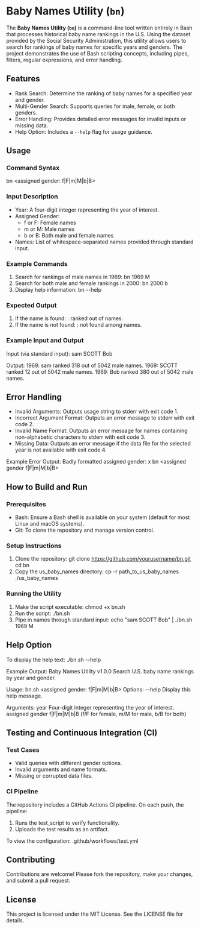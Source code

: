 # Baby Names Utility (`bn`)

The **Baby Names Utility (`bn`)** is a command-line tool written entirely in Bash that processes historical baby name rankings in the U.S. Using the dataset provided by the Social Security Administration, this utility allows users to search for rankings of baby names for specific years and genders. The project demonstrates the use of Bash scripting concepts, including pipes, filters, regular expressions, and error handling.

## Features
- Rank Search: Determine the ranking of baby names for a specified year and gender.
- Multi-Gender Search: Supports queries for male, female, or both genders.
- Error Handling: Provides detailed error messages for invalid inputs or missing data.
- Help Option: Includes a `--help` flag for usage guidance.

## Usage

### Command Syntax
bn <year> <assigned gender: f|F|m|M|b|B>

### Input Description
- Year: A four-digit integer representing the year of interest.
- Assigned Gender:
  - f or F: Female names
  - m or M: Male names
  - b or B: Both male and female names
- Names: List of whitespace-separated names provided through standard input.

### Example Commands
1. Search for rankings of male names in 1969:
   bn 1969 M
2. Search for both male and female rankings in 2000:
   bn 2000 b
3. Display help information:
   bn --help

### Expected Output
1. If the name is found:
   <year>: <name> ranked <rank> out of <total> <gender> names.
2. If the name is not found:
   <year>: <name> not found among <gender> names.

### Example Input and Output
Input (via standard input):
sam SCOTT Bob

Output:
1969: sam ranked 318 out of 5042 male names.
1969: SCOTT ranked 12 out of 5042 male names.
1969: Bob ranked 380 out of 5042 male names.

## Error Handling
- Invalid Arguments: Outputs usage string to stderr with exit code 1.
- Incorrect Argument Format: Outputs an error message to stderr with exit code 2.
- Invalid Name Format: Outputs an error message for names containing non-alphabetic characters to stderr with exit code 3.
- Missing Data: Outputs an error message if the data file for the selected year is not available with exit code 4.

Example Error Output:
Badly formatted assigned gender: x
bn <year> <assigned gender f|F|m|M|b|B>

## How to Build and Run

### Prerequisites
- Bash: Ensure a Bash shell is available on your system (default for most Linux and macOS systems).
- Git: To clone the repository and manage version control.

### Setup Instructions
1. Clone the repository:
   git clone https://github.com/yourusername/bn.git
   cd bn
2. Copy the us_baby_names directory:
   cp -r path_to_us_baby_names ./us_baby_names

### Running the Utility
1. Make the script executable:
   chmod +x bn.sh
2. Run the script:
   ./bn.sh <year> <assigned gender>
3. Pipe in names through standard input:
   echo "sam SCOTT Bob" | ./bn.sh 1969 M

## Help Option
To display the help text:
./bn.sh --help

Example Output:
Baby Names Utility v1.0.0
Search U.S. baby name rankings by year and gender.

Usage: bn.sh <year> <assigned gender: f|F|m|M|b|B>
Options:
  --help   Display this help message.

Arguments:
  year           Four-digit integer representing the year of interest.
  assigned gender f|F|m|M|b|B (f/F for female, m/M for male, b/B for both)

## Testing and Continuous Integration (CI)

### Test Cases
- Valid queries with different gender options.
- Invalid arguments and name formats.
- Missing or corrupted data files.

### CI Pipeline
The repository includes a GitHub Actions CI pipeline. On each push, the pipeline:
1. Runs the test_script to verify functionality.
2. Uploads the test results as an artifact.

To view the configuration:
.github/workflows/test.yml

## Contributing
Contributions are welcome! Please fork the repository, make your changes, and submit a pull request.

## License
This project is licensed under the MIT License. See the LICENSE file for details.
